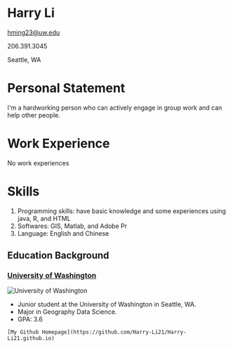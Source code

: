 # Harry Li

hming23@uw.edu

206.391.3045

Seattle, WA

# Personal Statement

I'm a hardworking person who can actively engage in group work and can help other people.

# Work Experience

No work experiences

# Skills 

1. Programming skills: have basic knowledge and some experiences using java, R, and HTML
2. Softwares: GIS, Matlab, and Adobe Pr
3. Language: English and Chinese

## Education Background
### [University of Washington](http://www.washington.edu/)
![University of Washington](https://s3-us-west-2.amazonaws.com/uw-s3-cdn/wp-content/uploads/sites/57/2020/08/18125914/hp-gallery-red-squareC-16x12.jpg)

* Junior student at the University of Washington in Seattle, WA. 
* Major in Geography Data Science. 
* GPA: 3.6

```
[My Github Homepage](https://github.com/Harry-Li21/Harry-Li21.github.io)
```